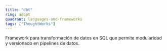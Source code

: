 ```yaml
---
title: "dbt"
ring: adopt
quadrant: languages-and-frameworks
tags: ["ThoughtWorks"]
---
```


Framework para transformación de datos en SQL que permite modularidad y versionado en pipelines de datos.
